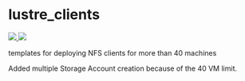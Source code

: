 # lustre_clients

<a href="https://portal.azure.com/#create/Microsoft.Template/uri/https%3A%2F%2Fraw.githubusercontent.com%2Fgrandparoach%2Flustre_clients%2Fmaster%2Fazuredeploy.json" target="_blank">
    <img src="http://azuredeploy.net/deploybutton.png"/>
</a>
<a href="http://armviz.io/#/?load=https%3A%2F%2Fraw.githubusercontent.com%2Fgrandparoach%2Fmaster%2Flustre_clients%2Fazuredeploy.json" target="_blank">
    <img src="http://armviz.io/visualizebutton.png"/>
</a>


templates for deploying NFS clients for more than 40 machines

Added multiple Storage Account creation because of the 40 VM limit.
